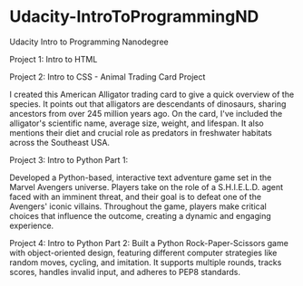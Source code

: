 # Udacity-IntroToProgrammingND
Udacity Intro to Programming Nanodegree

Project 1: Intro to HTML

Project 2: Intro to CSS - Animal Trading Card Project

I created this American Alligator trading card to give a quick overview of the species. It points out that alligators are descendants of dinosaurs, sharing ancestors from over 245 million years ago. On the card, I've included the alligator's scientific name, average size, weight, and lifespan. It also mentions their diet and crucial role as predators in freshwater habitats across the Southeast USA.

Project 3: Intro to Python Part 1:

Developed a Python-based, interactive text adventure game set in the Marvel Avengers universe. Players take on the role of a S.H.I.E.L.D. agent faced with an imminent threat, and their goal is to defeat one of the Avengers' iconic villains. Throughout the game, players make critical choices that influence the outcome, creating a dynamic and engaging experience.

Project 4: Intro to Python Part 2:
Built a Python Rock-Paper-Scissors game with object-oriented design, featuring different computer strategies like random moves, cycling, and imitation. It supports multiple rounds, tracks scores, handles invalid input, and adheres to PEP8 standards.
